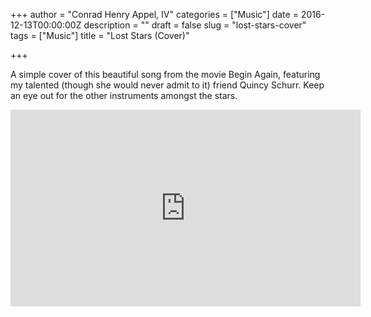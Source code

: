 +++
author = "Conrad Henry Appel, IV"
categories = ["Music"]
date = 2016-12-13T00:00:00Z
description = ""
draft = false
slug = "lost-stars-cover"
tags = ["Music"]
title = "Lost Stars (Cover)"

+++

A simple cover of this beautiful song from the movie Begin Again, featuring my talented (though she would never admit to it) friend Quincy Schurr. Keep an eye out for the other instruments amongst the stars.

<iframe width="560" height="315" src="https://www.youtube.com/embed/NQCF9kJoSok" frameborder="0" allowfullscreen></iframe>